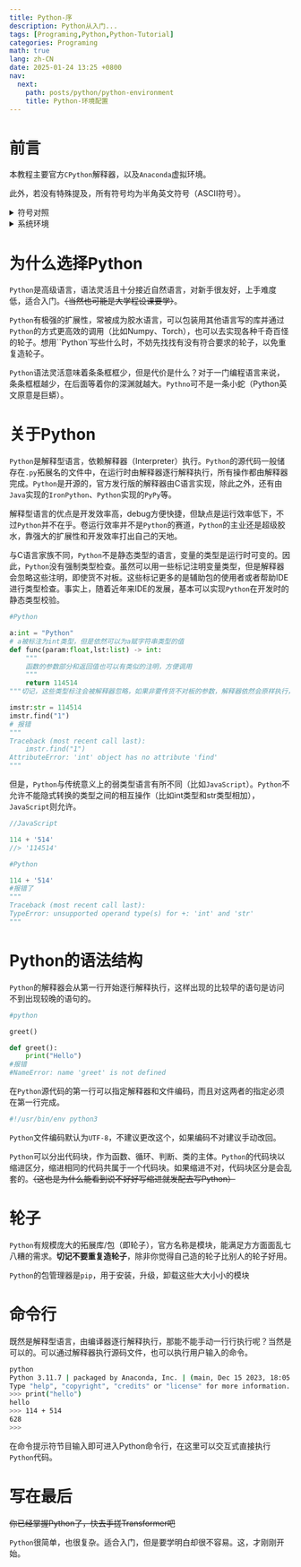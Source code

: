 ```yaml
---
title: Python-序
description: Python从入门...
tags: [Programing,Python,Python-Tutorial]
categories: Programing
math: true
lang: zh-CN
date: 2025-01-24 13:25 +0800
nav:
  next: 
    path: posts/python/python-environment
    title: Python-环境配置
--- 
```


# 前言

本教程主要官方`CPython`解释器，以及`Anaconda`虚拟环境。

此外，若没有特殊提及，所有符号均为半角英文符号（ASCII符号）。


<Details>
<Summary>符号对照</Summary>

|符号|中文名称|ASCII编码|注 |
|:--:|:------:|:-------:|:-:|
|!|感叹号|0x21|
|"|双引号|0x22|
|#|井号|0x23|Number sign|
|$|美元符|0x24|
|%|百分号|0x25|Mod|
|&|和|0x26|And|
|'|单引号|0x27|
|\(|左括号|0x28|
|\)|右括号|0x29|
|*|星号|0x2a|
|+|加号|0x2b|
|,|逗号|0x2c|
|-|减号|0x2d|
|.|点|0x2e|
|/|正斜线|0x2f|正斜杠|
|:|冒号|0x3a|
|;|分号|0x3b|
|<|小于号|0x3c|
|=|等于号|0x3d|
|>|大于号|0x3e|
|?|问号|0x3f|
|@|艾特|0x40|At|
|\[|左方括号|0x5b|中括号|
|<span>\\</span>|反斜线|0x5c|反斜杠|
|\]|右方括号|0x5d|中括号|
|^|插入符|0x5e|
|_|下划线|0x5f|
|`|重音符|0x60|
|\{|左花括号|0x7b|大括号|
|\||竖线|0x7c|
|\}|右花括号|0x7d|大括号|
|~|波浪号|0x7e|

</Details>

<Details>
<Summary>系统环境</Summary>

- OS: Windows 10 Pro for Workstation, 10.0.19045.4894(Win10 22H2 2022 Update), 64bit, English

- Processor: Intel Core i9-13900HX@5.2GHz

- DRAM: DDR5 5600MHz, 16Gx2

- Python-Version: 3.11.3

- Conda-Version: 24.3.0

- Anaconda-Version: 1.12.3

</Details>

# 为什么选择Python

`Python`是高级语言，语法灵活且十分接近自然语言，对新手很友好，上手难度低，适合入门。~~（当然也可能是大学程设课要学）~~。

`Python`有极强的扩展性，常被成为胶水语言，可以包装用其他语言写的库并通过`Python`的方式更高效的调用（比如Numpy、Torch），也可以去实现各种千奇百怪的轮子。想用``Python`写些什么时，不妨先找找有没有符合要求的轮子，以免重复造轮子。

`Python`语法灵活意味着条条框框少，但是代价是什么？对于一门编程语言来说，条条框框越少，在后面等着你的深渊就越大。`Pythno`可不是一条小蛇（Python英文原意是巨蟒）。

# 关于Python

`Python`是解释型语言，依赖解释器（Interpreter）执行。`Python`的源代码一般储存在`.py`拓展名的文件中，在运行时由解释器逐行解释执行，所有操作都由解释器完成。`Python`是开源的，官方发行版的解释器由C语言实现，除此之外，还有由`Java`实现的`IronPython`、`Python`实现的`PyPy`等。

解释型语言的优点是开发效率高，debug方便快捷，但缺点是运行效率低下，不过`Python`并不在乎。卷运行效率并不是`Python`的赛道，`Python`的主业还是超级胶水，靠强大的扩展性和开发效率打出自己的天地。

与C语言家族不同，`Python`不是静态类型的语言，变量的类型是运行时可变的。因此，`Python`没有强制类型检查。虽然可以用一些标记注明变量类型，但是解释器会忽略这些注明，即使货不对板。这些标记更多的是辅助包的使用者或者帮助IDE进行类型检查。事实上，随着近年来IDE的发展，基本可以实现`Python`在开发时的静态类型校验。

```python
#Python

a:int = "Python"
# a被标注为int类型，但是依然可以为a赋字符串类型的值
def func(param:float,lst:list) -> int:
    """
    函数的参数部分和返回值也可以有类似的注明，方便调用
    """
    return 114514
"""切记，这些类型标注会被解释器忽略，如果非要传货不对板的参数，解释器依然会原样执行，然后Boom。下面是"""

imstr:str = 114514
imstr.find("1")
# 报错
"""
Traceback (most recent call last):
    imstr.find("1")
AttributeError: 'int' object has no attribute 'find'
"""
```

但是，`Python`与传统意义上的弱类型语言有所不同（比如`JavaScript`）。`Python`不允许不能隐式转换的类型之间的相互操作（比如int类型和str类型相加），`JavaScript`则允许。

```javascript
//JavaScript

114 + '514'
//> '114514'
```

```python
#Python

114 + '514'
#报错了
"""
Traceback (most recent call last):
TypeError: unsupported operand type(s) for +: 'int' and 'str'
"""
```

# Python的语法结构

`Python`的解释器会从第一行开始逐行解释执行，这样出现的比较早的语句是访问不到出现较晚的语句的。

```python
#python

greet()

def greet():
    print("Hello")
#报错
#NameError: name 'greet' is not defined
```

在`Python`源代码的第一行可以指定解释器和文件编码，而且对这两者的指定必须在第一行完成。
```python
#!/usr/bin/env python3
```

`Python`文件编码默认为`UTF-8`，不建议更改这个，如果编码不对建议手动改回。

`Python`可以分出代码块，作为函数、循环、判断、类的主体。`Python`的代码块以缩进区分，缩进相同的代码共属于一个代码块。如果缩进不对，代码块区分是会乱套的。~~（这也是为什么能看到说不好好写缩进就发配去写Python）~~

# 轮子

`Python`有规模庞大的拓展库/包（即轮子），官方名称是模块，能满足方方面面乱七八糟的需求。__切记不要重复造轮子__，除非你觉得自己造的轮子比别人的轮子好用。

`Python`的包管理器是`pip`，用于安装，升级，卸载这些大大小小的模块

# 命令行

既然是解释型语言，由编译器逐行解释执行，那能不能手动一行行执行呢？当然是可以的。可以通过解释器执行源码文件，也可以执行用户输入的命令。

```bash
python
Python 3.11.7 | packaged by Anaconda, Inc. | (main, Dec 15 2023, 18:05:47) [MSC v.1916 64 bit (AMD64)] on win32
Type "help", "copyright", "credits" or "license" for more information.
>>> print("hello")
hello
>>> 114 + 514
628 
>>> 
```
在命令提示符节目输入即可进入Python命令行，在这里可以交互式直接执行`Python`代码。

# 写在最后

~~你已经掌握Python了，快去手搓Transformer吧~~

`Python`很简单，也很复杂。适合入门，但是要学明白却很不容易。这，才刚刚开始。